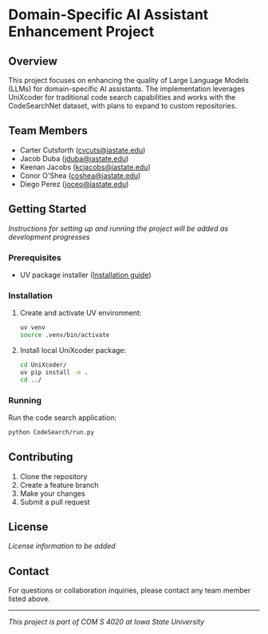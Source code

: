 # Domain-Specific AI Assistant Enhancement Project

## Overview
This project focuses on enhancing the quality of Large Language Models (LLMs) for domain-specific AI assistants.
The implementation leverages UniXcoder for traditional code search capabilities and works with the CodeSearchNet dataset, with plans to expand to custom repositories.

## Team Members
- Carter Cutsforth (cvcuts@iastate.edu)
- Jacob Duba (jduba@iastate.edu)
- Keenan Jacobs (kcjacobs@iastate.edu)
- Conor O'Shea (coshea@iastate.edu)
- Diego Perez (joceo@iastate.edu)

## Getting Started
*Instructions for setting up and running the project will be added as development progresses*

### Prerequisites
- UV package installer ([Installation guide](https://github.com/astral-sh/uv))

### Installation
1. Create and activate UV environment:
   ```bash
   uv venv
   source .venv/bin/activate
   ```
2. Install local UniXcoder package:
   ```bash
   cd UniXcoder/
   uv pip install -e .
   cd ../
   ```

### Running
Run the code search application:
```bash
python CodeSearch/run.py
```

## Contributing
1. Clone the repository
2. Create a feature branch
3. Make your changes
4. Submit a pull request

## License
*License information to be added*

## Contact
For questions or collaboration inquiries, please contact any team member listed above.

---
*This project is part of COM S 4020 at Iowa State University*
